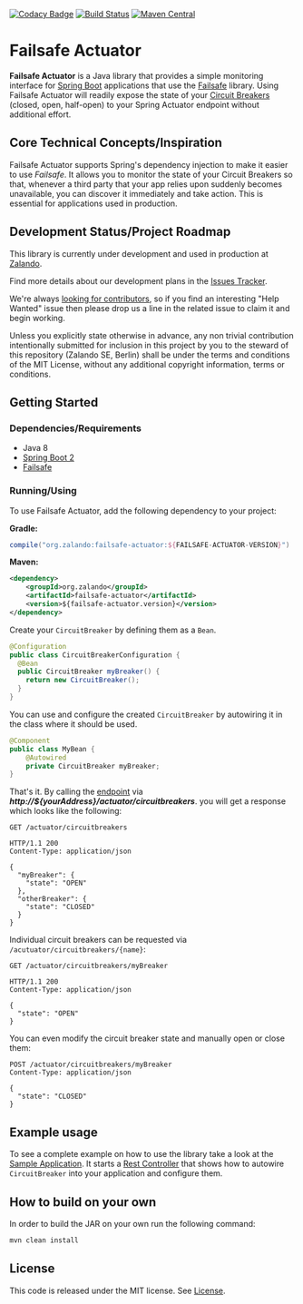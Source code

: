 [![Codacy Badge](https://api.codacy.com/project/badge/Grade/97639870e76546cab6fd2597c583c0b1)](https://www.codacy.com/app/MALPI/failsafe-actuator?utm_source=github.com&utm_medium=referral&utm_content=zalando-incubator/failsafe-actuator&utm_campaign=badger)
[![Build Status](https://travis-ci.org/zalando/failsafe-actuator.svg?branch=master)](https://travis-ci.org/zalando/failsafe-actuator)
[![Maven Central](https://img.shields.io/maven-central/v/org.zalando/failsafe-actuator.svg)](https://maven-badges.herokuapp.com/maven-central/org.zalando/failsafe-actuator)

# Failsafe Actuator

**Failsafe Actuator** is a Java library that provides a simple monitoring interface for [Spring Boot](https://projects.spring.io/spring-boot/) 
applications that use the [Failsafe](https://github.com/jhalterman/failsafe) library. 
Using Failsafe Actuator will readily expose the state of your [Circuit Breakers](http://martinfowler.com/bliki/CircuitBreaker.html) (closed, open, half-open) 
to your Spring Actuator endpoint without additional effort. 

## Core Technical Concepts/Inspiration

Failsafe Actuator supports Spring's dependency injection to make it easier to use *Failsafe*. 
It allows you to monitor the state of your Circuit Breakers so that, whenever a third party that your app relies upon 
suddenly becomes unavailable, you can discover it immediately and take action. This is essential for applications used in production.

## Development Status/Project Roadmap
This library is currently under development and used in production at [Zalando](https://jobs.zalando.com/tech/). 

Find more details about our development plans in the [Issues Tracker](https://github.com/zalando-incubator/failsafe-actuator/issues). 

We're always [looking for contributors](https://github.com/zalando-incubator/failsafe-actuator/blob/master/CONTRIBUTIONS.md), 
so if you find an interesting "Help Wanted" issue then please drop us a line in the related issue to claim it and begin working.

Unless you explicitly state otherwise in advance, any non trivial contribution intentionally submitted for inclusion in this project by you to the steward of this repository (Zalando SE, Berlin) shall be under the terms and conditions of the MIT License, without any additional copyright information, terms or conditions.

## Getting Started

### Dependencies/Requirements
* Java 8
* [Spring Boot 2](http://projects.spring.io/spring-boot/) 
* [Failsafe](https://github.com/jhalterman/failsafe)

### Running/Using

To use Failsafe Actuator, add the following dependency to your project:

**Gradle:**
```groovy
compile("org.zalando:failsafe-actuator:${FAILSAFE-ACTUATOR-VERSION}")
```

**Maven:**
```xml
<dependency>
    <groupId>org.zalando</groupId>
    <artifactId>failsafe-actuator</artifactId>
    <version>${failsafe-actuator.version}</version>
</dependency>
```

Create your `CircuitBreaker` by defining them as a `Bean`.

```java
@Configuration
public class CircuitBreakerConfiguration {
  @Bean
  public CircuitBreaker myBreaker() {
    return new CircuitBreaker();
  }
}
```

You can use and configure the created `CircuitBreaker` by autowiring it in the class where it should be used.


```java
@Component
public class MyBean {
    @Autowired
    private CircuitBreaker myBreaker;
}
```

That's it. By calling the [endpoint](http://docs.spring.io/spring-boot/docs/current/reference/html/production-ready-endpoints.html) via _**http://${yourAddress}/actuator/circuitbreakers**_.
you will get a response which looks like the following:


```http
GET /actuator/circuitbreakers

HTTP/1.1 200
Content-Type: application/json

{
  "myBreaker": {
    "state": "OPEN"
  },
  "otherBreaker": {
    "state": "CLOSED"
  }
}
```

Individual circuit breakers can be requested via `/acutuator/circuitbreakers/{name}`:

```http
GET /actuator/circuitbreakers/myBreaker

HTTP/1.1 200
Content-Type: application/json

{
  "state": "OPEN"
}
```

You can even modify the circuit breaker state and manually open or close them:

```http
POST /actuator/circuitbreakers/myBreaker
Content-Type: application/json

{
  "state": "CLOSED"
}
```

## Example usage

To see a complete example on how to use the library take a look at the
[Sample Application](https://github.com/zalando/failsafe-actuator/blob/master/src/test/java/org/zalando/actuate/failsafe/SampleApplication.java).
It starts a [Rest Controller](https://github.com/zalando/failsafe-actuator/blob/master/src/test/java/org/zalando/actuate/failsafe/SampleController.java)
that shows how to autowire `CircuitBreaker` into your application
and configure them.

## How to build on your own

In order to build the JAR on your own run the following command:

```bash
mvn clean install
```

## License

This code is released under the MIT license. See [License](LICENSE).
